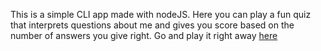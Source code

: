 This is a simple CLI app made with nodeJS. Here you can play a fun quiz that interprets questions about me and gives you score based on the number of answers you give right. Go and play it right away [here](https://www.google.com)
